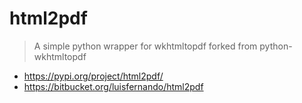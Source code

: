 # html2pdf

> A simple python wrapper for wkhtmltopdf forked from python-wkhtmltopdf

- https://pypi.org/project/html2pdf/
- https://bitbucket.org/luisfernando/html2pdf
